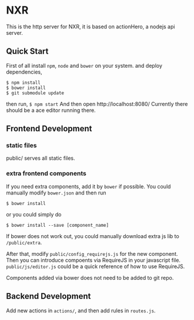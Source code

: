 # NXR
This is the http server for NXR, it is based on actionHero, a nodejs api server.

## Quick Start
First of all install
`npm`, `node` and `bower` on your system.
and deploy dependencies,
```
$ npm install
$ bower install
$ git submodule update
```
then run,
```$ npm start```
And then open http://localhost:8080/
Currently there should be a ace editor running there.

## Frontend Development
### static files
public/ serves all static files.
### extra frontend components
If you need extra components, add it by
`bower` if possible. You could manually modify
`bower.json` and then run
```
$ bower install
```
or you could simply do
```
$ bower install --save [component_name]
```

If bower does not work out, you could manually download
extra js lib to `/public/extra`.

After that, modify `public/config_requirejs.js` for the new
component. Then you can introduce compoents via RequireJS in
your javascript file. `public/js/editor.js` could be a
quick reference of how to use RequireJS.

Components added via bower does not need to be added to git repo.
## Backend Development
Add new actions in `actions/`, and then add rules
in `routes.js`.
